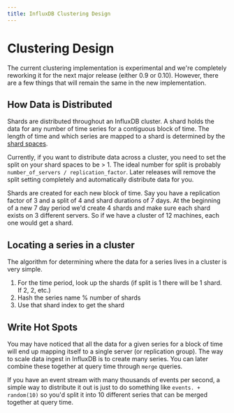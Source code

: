 ```yaml
---
title: InfluxDB Clustering Design
---
```


# Clustering Design

The current clustering implementation is experimental and we're completely reworking it for the next major release (either 0.9 or 0.10). However, there are a few things that will remain the same in the new implementation.

## How Data is Distributed

Shards are distributed throughout an InfluxDB cluster. A shard holds the data for any number of time series for a contiguous block of time. The length of time and which series are mapped to a shard is determined by the [shard spaces](../advanced_topics/sharding_and_storage.html#databases-and-shard-spaces).

Currently, if you want to distribute data across a cluster, you need to set the split on your shard spaces to be > 1. The ideal number for split is probably `number_of_servers / replication_factor`. Later releases will remove the split setting completely and automatically distribute data for you.

Shards are created for each new block of time. Say you have a replication factor of 3 and a split of 4 and shard durations of 7 days. At the beginning of a new 7 day period we'd create 4 shards and make sure each shard exists on 3 different servers. So if we have a cluster of 12 machines, each one would get a shard.

## Locating a series in a cluster

The algorithm for determining where the data for a series lives in a cluster is very simple.

1. For the time period, look up the shards (if split is 1 there will be 1 shard. If 2, 2, etc.)
2. Hash the series name % number of shards
3. Use that shard index to get the shard

## Write Hot Spots

You may have noticed that all the data for a given series for a block of time will end up mapping itself to a single server (or replication group). The way to scale data ingest in InfluxDB is to create many series. You can later combine these together at query time through `merge` queries.

If you have an event stream with many thousands of events per second, a simple way to distribute it out is just to do something like `events. + random(10)` so you'd split it into 10 different series that can be merged together at query time.
